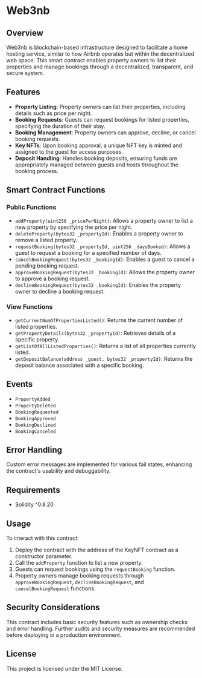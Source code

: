 # Web3nb 

## Overview
Web3nb is blockchain-based infrastructure designed to facilitate a home hosting service, similar to how Airbnb operates but within the decentralized web space. This smart contract enables property owners to list their properties and manage bookings through a decentralized, transparent, and secure system.

## Features
- **Property Listing**: Property owners can list their properties, including details such as price per night.
- **Booking Requests**: Guests can request bookings for listed properties, specifying the duration of their stay.
- **Booking Management**: Property owners can approve, decline, or cancel booking requests.
- **Key NFTs**: Upon booking approval, a unique NFT key is minted and assigned to the guest for access purposes.
- **Deposit Handling**: Handles booking deposits, ensuring funds are appropriately managed between guests and hosts throughout the booking process.

## Smart Contract Functions

### Public Functions
- `addProperty(uint256 _pricePerNight)`: Allows a property owner to list a new property by specifying the price per night.
- `deleteProperty(bytes32 _propertyId)`: Enables a property owner to remove a listed property.
- `requestBooking(bytes32 _propertyId, uint256 _daysBooked)`: Allows a guest to request a booking for a specified number of days.
- `cancelBookingRequest(bytes32 _bookingId)`: Enables a guest to cancel a pending booking request.
- `approveBookingRequest(bytes32 _bookingId)`: Allows the property owner to approve a booking request.
- `declineBookingRequest(bytes32 _bookingId)`: Enables the property owner to decline a booking request.

### View Functions
- `getCurrentNumOfPropertiesListed()`: Returns the current number of listed properties.
- `getPropertyDetails(bytes32 _propertyId)`: Retrieves details of a specific property.
- `getListOfAllListedProperties()`: Returns a list of all properties currently listed.
- `getDepositBalance(address _guest, bytes32 _propertyId)`: Returns the deposit balance associated with a specific booking.

## Events
- `PropertyAdded`
- `PropertyDeleted`
- `BookingRequested`
- `BookingApproved`
- `BookingDeclined`
- `BookingCanceled`

## Error Handling
Custom error messages are implemented for various fail states, enhancing the contract's usability and debuggability.

## Requirements
- Solidity ^0.8.20

## Usage
To interact with this contract:
1. Deploy the contract with the address of the KeyNFT contract as a constructor parameter.
2. Call the `addProperty` function to list a new property.
3. Guests can request bookings using the `requestBooking` function.
4. Property owners manage booking requests through `approveBookingRequest`, `declineBookingRequest`, and `cancelBookingRequest` functions.

## Security Considerations
This contract includes basic security features such as ownership checks and error handling. Further audits and security measures are recommended before deploying in a production environment.

## License
This project is licensed under the MIT License.